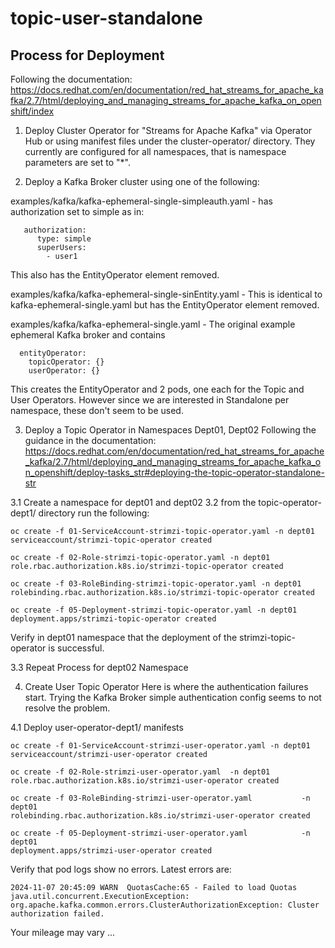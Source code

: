 # topic-user-standalone
 
## Process for Deployment

Following the documentation: https://docs.redhat.com/en/documentation/red_hat_streams_for_apache_kafka/2.7/html/deploying_and_managing_streams_for_apache_kafka_on_openshift/index


1.  Deploy Cluster Operator for "Streams for Apache Kafka" via Operator Hub or using manifest files under the cluster-operator/ directory.  They currently are configured for all namespaces, that is namespace parameters are set to "*".

2.  Deploy a Kafka Broker cluster using one of the following:

examples/kafka/kafka-ephemeral-single-simpleauth.yaml - has authorization set to simple as in:
```
   authorization:
      type: simple
      superUsers:
        - user1
```        
This also has the EntityOperator element removed.

examples/kafka/kafka-ephemeral-single-sinEntity.yaml -
This is identical to kafka-ephemeral-single.yaml but has the EntityOperator element removed.

examples/kafka/kafka-ephemeral-single.yaml -
The original example ephemeral Kafka broker and contains
```
  entityOperator:
    topicOperator: {}
    userOperator: {}
```
This creates the EntityOperator and 2 pods, one each for the Topic and User Operators.  However since we are interested in Standalone per namespace, these don't seem to be used.


3.  Deploy a Topic Operator in Namespaces Dept01, Dept02
Following the guidance in the documentation: https://docs.redhat.com/en/documentation/red_hat_streams_for_apache_kafka/2.7/html/deploying_and_managing_streams_for_apache_kafka_on_openshift/deploy-tasks_str#deploying-the-topic-operator-standalone-str

3.1  Create a namespace for dept01 and dept02
3.2  from the topic-operator-dept1/ directory run the following:
```
oc create -f 01-ServiceAccount-strimzi-topic-operator.yaml -n dept01
serviceaccount/strimzi-topic-operator created

oc create -f 02-Role-strimzi-topic-operator.yaml -n dept01
role.rbac.authorization.k8s.io/strimzi-topic-operator created

oc create -f 03-RoleBinding-strimzi-topic-operator.yaml -n dept01
rolebinding.rbac.authorization.k8s.io/strimzi-topic-operator created

oc create -f 05-Deployment-strimzi-topic-operator.yaml -n dept01
deployment.apps/strimzi-topic-operator created

```
Verify in dept01 namespace that the deployment of the strimzi-topic-operator is successful.


3.3  Repeat Process for dept02 Namespace


4.  Create User Topic Operator
Here is where the authentication failures start.  Trying the Kafka Broker simple authentication config seems to not resolve the problem. 

4.1  Deploy user-operator-dept1/ manifests
```
oc create -f 01-ServiceAccount-strimzi-user-operator.yaml -n dept01
serviceaccount/strimzi-user-operator created

oc create -f 02-Role-strimzi-user-operator.yaml  -n dept01
role.rbac.authorization.k8s.io/strimzi-user-operator created

oc create -f 03-RoleBinding-strimzi-user-operator.yaml           -n dept01
rolebinding.rbac.authorization.k8s.io/strimzi-user-operator created

oc create -f 05-Deployment-strimzi-user-operator.yaml            -n dept01
deployment.apps/strimzi-user-operator created
```

Verify that pod logs show no errors.  Latest errors are: 
```
2024-11-07 20:45:09 WARN  QuotasCache:65 - Failed to load Quotas
java.util.concurrent.ExecutionException: org.apache.kafka.common.errors.ClusterAuthorizationException: Cluster authorization failed.
```

Your mileage may vary ...